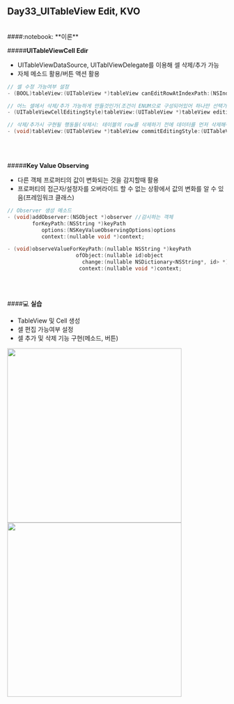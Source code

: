 Day33_UITableView Edit, KVO
--
<br>
####:notebook: **이론**

#####**UITableViewCell Edir**
- UITableViewDataSource, UITablViewDelegate를 이용해 셀 삭제/추가 가능
- 자체 메소드 활용/버튼 액션 활용

```objective-c
// 셀 수정 가능여부 설정
- (BOOL)tableView:(UITableView *)tableView canEditRowAtIndexPath:(NSIndexPath *)indexPath {

// 어느 셀에서 삭제/추가 가능하게 만들것인가(조건이 ENUM으로 구성되어있어 하나만 선택가능)
- (UITableViewCellEditingStyle)tableView:(UITableView *)tableView editingStyleForRowAtIndexPath:(NSIndexPath *)indexPath {

// 삭제/추가시 구현될 행동들(삭제시: 테이블의 row를 삭제하기 전에 데이터를 먼저 삭제해줘야함)
- (void)tableView:(UITableView *)tableView commitEditingStyle:(UITableViewCellEditingStyle)editingStyle forRowAtIndexPath:(NSIndexPath *)indexPath {
```
<br>
<br>

#####**Key Value Observing**
- 다른 객체 프로퍼티의 값이 변화되는 것을 감지할때 활용
- 프로퍼티의 접근자/설정자를 오버라이드 할 수 없는 상황에서 값의 변화를 알 수 있음(프레임워크 클래스)

```objective-c
// Observer 생성 메소드
- (void)addObserver:(NSObject *)observer //감시하는 객체
        forKeyPath:(NSString *)keyPath 
           options:(NSKeyValueObservingOptions)options 
           context:(nullable void *)context;

- (void)observeValueForKeyPath:(nullable NSString *)keyPath
                      ofObject:(nullable id)object 
                        change:(nullable NSDictionary<NSString*, id> *)change 
                       context:(nullable void *)context;
```
<br>
<br>

####:computer: **실습**
- TableView 및 Cell 생성
- 셀 편집 가능여부 설정
- 셀 추가 및 삭제 기능 구현(메소드, 버튼)

<img src="https://github.com/MijeongJeon/FAST-CAMPUS_iOS-SCHOOL/blob/master/Daily Study/images/Day33_160609(EditTable)1.png?" width="400px" />

<img src="https://github.com/MijeongJeon/FAST-CAMPUS_iOS-SCHOOL/blob/master/Daily Study/images/Day33_160609(EditTable)2.png?" width="400px" />